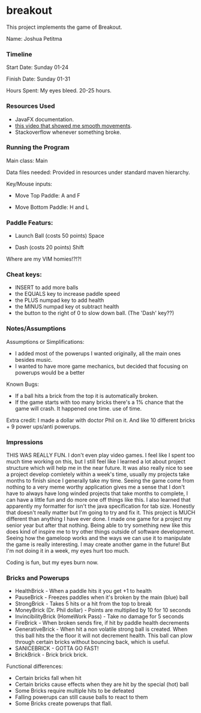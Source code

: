 # breakout

This project implements the game of Breakout.

Name: Joshua Petitma

### Timeline

Start Date: Sunday 01-24

Finish Date: Sunday 01-31

Hours Spent: My eyes bleed. 20-25 hours.

### Resources Used

*   JavaFX documentation.
*   [this video that showed me smooth movements](https://www.youtube.com/watch?v=L5GJ-i\_6uGQ).
*   Stackoverflow whenever something broke.

### Running the Program

Main class: Main

Data files needed: Provided in resources under standard maven hierarchy.

Key/Mouse inputs:

*   Move Top Paddle: A and F

*   Move Bottom Paddle: H and L

### Paddle Featurs:

*   Launch Ball (costs 50 points) Space

*   Dash (costs 20 points) Shift

Where are my VIM homies!?!?!

### Cheat keys:

*   INSERT to add more balls
*   the EQUALS key to increase paddle speed
*   the PLUS numpad key to add health
*   the MINUS numpad key ot subtract health
*   the button to the right of 0 to slow down ball. (The 'Dash' key??)

### Notes/Assumptions

Assumptions or Simplifications:

*   I added most of the powerups I wanted originally, all the main ones besides music.
*   I wanted to have more game mechanics, but decided that focusing on powerups would be a better

Known Bugs:

*   If a ball hits a brick from the top it is automatically broken.
*   If the game starts with too many bricks there's a 1% chance that the game will crash. It happened one time.
    use of time.

Extra credit:
I made a dollar with doctor Phil on it. And like 10 different bricks + 9 power ups/anti powerups.

### Impressions

THIS WAS REALLY FUN. I don't even play video games. I feel like I spent too much time working on this,
but I still feel like I learned a lot about project structure which will help me in the near future. It was
also really nice to see a project develop comletely within a week's time, usually my projects take months to finish
since I generally take my time. Seeing the game come from nothing to a very meme worthy application gives me a sense that
I don't have to always have long winded projects that take months to complete, I can have a little fun and do more one
off things like this. I also learned that apparently my formatter for isn't the java specification for tab size. Honestly
that doesn't really matter but I'm going to try and fix it. This project is MUCH different than anything I have
ever done. I made one game for a project my senior year but after that nothing. Being able to try something new
like this does kind of inspire me to try other things outside of software development. Seeing how the gameloop
works and the ways we can use it to manipulate the game is really interesting. I may create another game in
the future! But I'm not doing it in a week, my eyes hurt too much.

Coding is fun, but my eyes burn now.

### Bricks and Powerups

*   HealthBrick - When a paddle hits it you get +1 to health
*   PauseBrick - Freezes paddles when it's broken by the main (blue) ball
*   StrongBrick - Takes 5 hits or a hit from the top to break
*   MoneyBrick (Dr. Phil dollar) - Points are multiplied by 10 for 10 seconds
*   InvincibilityBrick (HomeWork Pass) - Take no damage for 5 seconds
*   FireBrick - When broken sends fire, if hit by paddle health decrements
*   GenerativeBrick - When hit a non volatile strong ball is created. When this ball hits the
    the floor it will not decrement health. This ball can plow through certain bricks without
    bouncing back, which is useful.
*   SANICEBRICK - GOTTA GO FAST!
*   BrickBrick - Brick brick brick.

Functional differences:

*   Certain bricks fall when hit
*   Certain bricks cause effects when they are hit by the special (hot) ball
*   Some Bricks require multiple hits to be defeated
*   Falling powerups can still cause balls to react to them
*   Some Bricks create powerups that flall.
